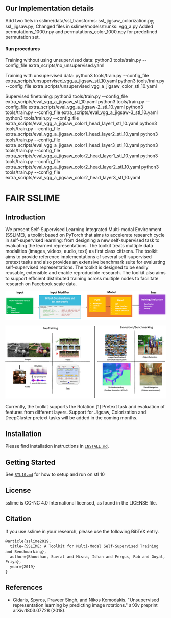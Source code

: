 ## Our Implementation details
Add two fiels in sslime/data/ssl_transforms: ssl_jigsaw_colorization.py; ssl_jigsaw.py;
Changed files in sslime/models/trunks:
vgg_a.py
Added permutations_1000.npy and permutations_color_1000.npy for predefined permutation set.
#### Run procedures
Training without using unsupervised data:
python3 tools/train.py --config_file extra_scripts/no_unsupervised.yaml

Training with unsupervised data:
python3 tools/train.py --config_file extra_scripts/unsupervised_vgg_a_jigsaw_stl_10.yaml
python3 tools/train.py --config_file extra_scripts/unsupervised_vgg_a_jigsaw_color_stl_10.yaml

Supervised finetuning:
python3 tools/train.py --config_file extra_scripts/eval_vgg_a_jigsaw_stl_10.yaml
python3 tools/train.py --config_file extra_scripts/eval_vgg_a_jigsaw-2_stl_10.yaml
python3 tools/train.py --config_file extra_scripts/eval_vgg_a_jigsaw-3_stl_10.yaml
python3 tools/train.py --config_file extra_scripts/eval_vgg_a_jigsaw_color1_head_layer1_stl_10.yaml
python3 tools/train.py --config_file extra_scripts/eval_vgg_a_jigsaw_color1_head_layer2_stl_10.yaml
python3 tools/train.py --config_file extra_scripts/eval_vgg_a_jigsaw_color1_head_layer3_stl_10.yaml
python3 tools/train.py --config_file extra_scripts/eval_vgg_a_jigsaw_color2_head_layer1_stl_10.yaml
python3 tools/train.py --config_file extra_scripts/eval_vgg_a_jigsaw_color2_head_layer2_stl_10.yaml
python3 tools/train.py --config_file extra_scripts/eval_vgg_a_jigsaw_color2_head_layer3_stl_10.yaml
# FAIR SSLIME

## Introduction
We present Self-Supervised Learning Integrated Multi-modal Environment (SSLIME), a toolkit based on PyTorch that aims to accelerate research cycle in self-supervised learning: from designing a new self-supervised task to evaluating the learned representations. The toolkit treats multiple data modalities (images, videos, audio, text) as first class citizens. The toolkit aims to provide reference implementations of several self-supervised pretext tasks and also provides an extensive benchmark suite for evaluating self-supervised representations. The toolkit is designed to be easily reusable, extensible and enable reproducible research. The toolkit also aims to support efficient distributed training across multiple nodes to facilitate research on Facebook scale data.

<p align="center">
  <img src="demo/framework_components.png" alt="Framework Components" title="Framework Components"/>
</p>

<p align="center">
  <img src="demo/framework_features.png" alt="Framework Features" title="Framework Features"/>
</p>

Currently, the toolkit supports the Rotation [1] Pretext task and evaluation of features from different layers. Support for Jigsaw, Colorization and DeepCluster pretext tasks will be added in the coming months.

## Installation

Please find installation instructions in [`INSTALL.md`](INSTALL.md).

## Getting Started
See [`STL10.md`](STL10.md) for how to setup and run on stl 10


## License

sslime is CC-NC 4.0 International licensed, as found in the LICENSE file.

## Citation

If you use sslime in your research, please use the following BibTeX entry.

```
@article{sslime2019,
  title={SSLIME: A Toolkit for Multi-Modal Self-Supervised Training and Benchmarking},
  author={Bhooshan, Suvrat and Misra, Ishan and Fergus, Rob and Goyal, Priya},
  year={2019}
}
```

## References
- Gidaris, Spyros, Praveer Singh, and Nikos Komodakis. "Unsupervised representation learning by predicting image rotations." arXiv preprint arXiv:1803.07728 (2018).
